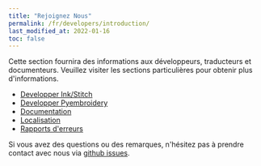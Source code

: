 ```yaml
---
title: "Rejoignez Nous"
permalink: /fr/developers/introduction/
last_modified_at: 2022-01-16
toc: false
---
```


Cette section fournira des informations aux développeurs, traducteurs et documenteurs.
Veuillez visiter les sections particulières pour obtenir plus d'informations.

* [Developper Ink/Stitch](/developers/inkstitch/)
* [Developper Pyembroidery](/developers/pyembroidery/)
* [Documentation](/developers/documentation/)
* [Localisation](/developers/localize/)
* [Rapports d'erreurs](/developers/report-bugs/)

Si vous avez des questions ou des remarques, n'hésitez pas à prendre contact avec nous via  [github issues](https://github.com/inkstitch/inkstitch/issues).
